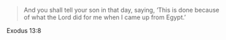 > And you shall tell your son in that day, saying, ‘This is done because of what
> the Lord did for me when I came up from Egypt.’

Exodus 13:8
